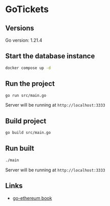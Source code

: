 # GoTickets

## Versions

Go version: 1.21.4

## Start the database instance

```bash
docker compose up -d
```

## Run the project

```bash
go run src/main.go

```

Server will be running at `http://localhost:3333`

## Build project

```bash
go build src/main.go

```

## Run built

```bash
./main

```

Server will be running at `http://localhost:3333`

## Links
- [go-ethereum book](https://goethereumbook.org/en/)